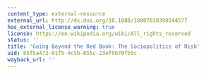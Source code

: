 ```yaml
---
content_type: external-resource
external_url: http://dx.doi.org/10.1080/10807030390244577
has_external_license_warning: true
license: https://en.wikipedia.org/wiki/All_rights_reserved
status: ''
title: 'Going Beyond the Red Book: The Sociopolitics of Risk'
uid: 85f5a472-01f5-4c5b-855c-23ef9b70fb5c
wayback_url: ''
---
```

